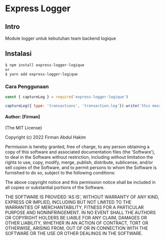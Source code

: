# Express Logger

## Intro

Module logger untuk kebutuhan team backend logique


## Instalasi

```sh
$ npm install express-logger-logique
or
$ yarn add express-logger-logique
```
### Cara Penggunaan
```js
const { captureLog } = require('express-logger-logique')

captureLog({ type: 'transactions', 'transaction.log'}).write('this message')
```
#### Author: [Firman]

(The MIT License)

Copyright (c) 2022 Firman Abdul Hakim

Permission is hereby granted, free of charge, to any person obtaining
a copy of this software and associated documentation files (the
'Software'), to deal in the Software without restriction, including
without limitation the rights to use, copy, modify, merge, publish,
distribute, sublicense, and/or sell copies of the Software, and to
permit persons to whom the Software is furnished to do so, subject to
the following conditions:

The above copyright notice and this permission notice shall be
included in all copies or substantial portions of the Software.

THE SOFTWARE IS PROVIDED 'AS IS', WITHOUT WARRANTY OF ANY KIND,
EXPRESS OR IMPLIED, INCLUDING BUT NOT LIMITED TO THE WARRANTIES OF
MERCHANTABILITY, FITNESS FOR A PARTICULAR PURPOSE AND NONINFRINGEMENT.
IN NO EVENT SHALL THE AUTHORS OR COPYRIGHT HOLDERS BE LIABLE FOR ANY
CLAIM, DAMAGES OR OTHER LIABILITY, WHETHER IN AN ACTION OF CONTRACT,
TORT OR OTHERWISE, ARISING FROM, OUT OF OR IN CONNECTION WITH THE
SOFTWARE OR THE USE OR OTHER DEALINGS IN THE SOFTWARE.